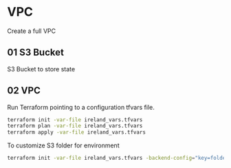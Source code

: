 # VPC
Create a full VPC

## 01 S3 Bucket
S3 Bucket to store state

## 02 VPC
Run Terraform pointing to a configuration tfvars file.

```bash
terraform init -var-file ireland_vars.tfvars 
terraform plan -var-file ireland_vars.tfvars 
terraform apply -var-file ireland_vars.tfvars 
```

To customize S3 folder for environment
```bash
terraform init -var-file ireland_vars.tfvars -backend-config="key=folder/terraform.tfstate"
```

